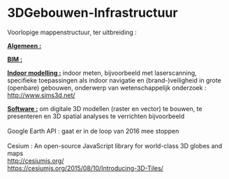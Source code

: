 # 3DGebouwen-Infrastructuur

Voorlopige mappenstructuur, ter uitbreiding :

<u><b>Algemeen :</b></u>

<u><b>BIM :</b></u>

<u><b>Indoor modelling :</b></u>  indoor meten, bijvoorbeeld met laserscanning, specifieke toepassingen als
                    indoor navigatie en (brand-)veiligheid in grote (openbare) gebouwen, 
                    onderwerp van wetenschappelijk onderzoek :
                    http://www.sims3d.net/
                    
<u><b>Software :</b></u>  om digitale 3D modellen (raster en vector) te bouwen, te presenteren en 3D spatial analyses te verrichten
            bijvoorbeeld</br></br>  Google Earth API : gaat er in de loop van 2016 mee stoppen</br></br>
                          Cesium : An open-source JavaScript library for world-class 3D globes and maps</br>  http://cesiumjs.org/ </br>
                                  https://cesiumjs.org/2015/08/10/Introducing-3D-Tiles/  
                    
